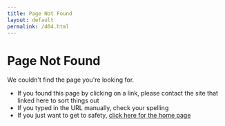 ```yaml
---
title: Page Not Found
layout: default
permalink: /404.html
---
```


Page Not Found
==============

We couldn't find the page you're looking for.

- If you found this page by clicking on a link, please contact the site that linked here to sort things out
- If you typed in the URL manually, check your spelling
- If you just want to get to safety, [click here for the home page](/)
